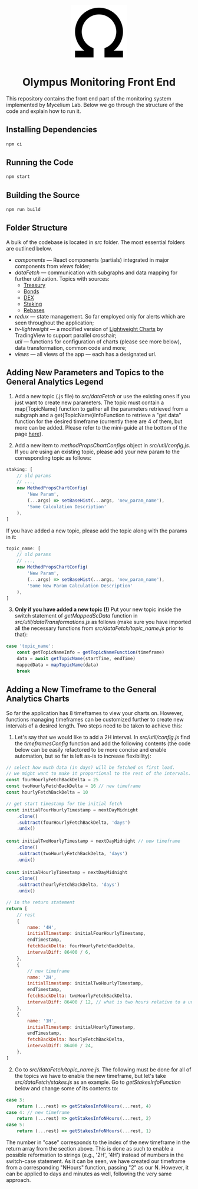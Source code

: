 <!-- markdownlint-disable no-inline-html first-line-h1 -->

<div align="center">
  <a href="https://app.olympusdao.finance/#/dashboard" target="_blank">
    <img width="150" src="./public/assets/favicons/android-chrome-192x192.png">
  </a>
  <h1>Olympus Monitoring Front End</h1>
</div>

This repository contains the front end part of the monitoring system implemented by Mycelium Lab. Below we go through the structure of the code and explain how to run it.

## Installing Dependencies

```bash
npm ci
```

## Running the Code

```bash
npm start
```

## Building the Source

```bash
npm run build
```

## Folder Structure

A bulk of the codebase is located in <i>src</i> folder. The most essential folders are outlined below.

<ul>
    <li>
        <i>сomponents</a></i> — React components (partials) integrated in major components from <i>views</i> folder;
    </li>
    <li>
        <i>dataFetch</i> — communication with subgraphs and data mapping for further utilization. Topics with sources:
        <ul>
            <li>
                <a target="_blank" href="https://github.com/ilau020203/parser-subgrag-olympus">Treasury</a>
            </li>
            <li>
                <a target="_blank" href="https://github.com/limenal/olympus-query/blob/master/deposits.js">Bonds</a>
            </li>
            <li>
                <a target="_blank" href="https://github.com/limenal/sushi-swap-query/blob/master/pairs.js">DEX</a>
            </li>
            <li>
                <a target="_blank" href="https://github.com/limenal/olympus-query/blob/master/stakes.js">Staking</a>
            </li>
            <li>
                <a target="_blank" href="https://github.com/limenal/olympus-query/blob/master/rebases.js">Rebases</a>
            </li>
        </ul>
    </li>
    <li>
        <i>redux</i> — state management. So far employed only for alerts which are seen throughout the application; 
    </li>
    <li>
        <i>tv-lightweight</i> — a modified version of <a targer="_blank" href="https://github.com/tradingview/lightweight-charts/">Lightweight Charts</a> by TradingView to support parallel crosshair;
    </li>
        <i>util</i> — functions for configuration of charts (please see more below), data transformation, common code and more; 
    </li>
    <li>
        <i>views</i> — all views of the app — each has a designated url.
    </li>
</ul>

## Adding New Parameters and Topics to the General Analytics Legend

1. Add a new topic (.js file) to <i>src/dataFetch</i> or use the existing ones if you just want to create new parameters. The topic must contain a map{TopicName} function to gather all the parameters retrieved from a subgraph and a get{TopicName}InfoFunction to retrieve a "get data" function for the desired timeframe (currently there are 4 of them, but more can be added. Please refer to the mini-guide at the bottom of the page <a target="_blank" href="https://github.com/limenal/olympus-query">here</a>).

2. Add a new item to <i>methodPropsChartConfigs</i> object in <i>src/util/config.js</i>. If you are using an existing topic, please add your new param to the corresponding topic as follows:

```js
staking: [
    // old params
    // ...,
    new MethodPropsChartConfig(
        'New Param',
        (...args) => setBaseHist(...args, 'new_param_name'),
        'Some Calculation Description'
    ),
]
```

If you have added a new topic, please add the topic along with the params in it:

```js
topic_name: [
    // old params
    // ...,
    new MethodPropsChartConfig(
        'New Param',
        (...args) => setBaseHist(...args, 'new_param_name'),
        'Some New Param Calculation Description'
    ),
]
```

3. <b>Only if you have added a new topic (!)</b> Put your new topic inside the switch statement of <i>getMappedScData</i> function in <i>src/util/dataTransformations.js</i> as follows (make sure you have imported all the necessary functions from <i>src/dataFetch/topic_name.js</i> prior to that):

```js
case 'topic_name':
    const getTopicNameInfo = getTopicNameFunction(timeframe)
    data = await getTopicName(startTime, endTime)
    mappedData = mapTopicName(data)
    break
```

## Adding a New Timeframe to the General Analytics Charts

So far the application has 8 timeframes to view your charts on. However, functions managing timeframes can be customized further to create new intervals of a desired length. Two steps need to be taken to achieve this:

1. Let's say that we would like to add a 2H interval. In <i>src/util/config.js</i> find the <i>timeframesConfig</i> function and add the following contents (the code below can be easily refactored to be more concise and enable automation, but so far is left as-is to increase flexibility):

```js
// select how much data (in days) will be fetched on first load.
// we might want to make it proportional to the rest of the intervals.
const fourHourlyFetchBackDelta = 25
const twoHourlyFetchBackDelta = 16 // new timeframe
const hourlyFetchBackDelta = 10
```

```js
// get start timestamp for the initial fetch
const initialFourHourlyTimestamp = nextDayMidnight
    .clone()
    .subtract(fourHourlyFetchBackDelta, 'days')
    .unix()

const initialTwoHourlyTimestamp = nextDayMidnight // new timeframe
    .clone()
    .subtract(twoHourlyFetchBackDelta, 'days')
    .unix()

const initialHourlyTimestamp = nextDayMidnight
    .clone()
    .subtract(hourlyFetchBackDelta, 'days')
    .unix()
```

```js
// in the return statement
return [
    // rest
    {
        name: '4H',
        initialTimestamp: initialFourHourlyTimestamp,
        endTimestamp,
        fetchBackDelta: fourHourlyFetchBackDelta,
        intervalDiff: 86400 / 6,
    },
    {
        // new timeframe
        name: '2H',
        initialTimestamp: initialTwoHourlyTimestamp,
        endTimestamp,
        fetchBackDelta: twoHourlyFetchBackDelta,
        intervalDiff: 86400 / 12, // what is two hours relative to a unix day
    },
    {
        name: '1H',
        initialTimestamp: initialHourlyTimestamp,
        endTimestamp,
        fetchBackDelta: hourlyFetchBackDelta,
        intervalDiff: 86400 / 24,
    },
]
```

2. Go to <i>src/dataFetch/topic_name.js</i>. The following must be done for all of the topics we have to enable the new timeframe, but let's take <i>src/dataFetch/stakes.js</i> as an example. Go to <i>getStakesInfoFunction</i> below and change some of its contents to:

```js
case 3:
    return (...rest) => getStakesInfoNHours(...rest, 4)
case 4: // new timeframe
    return (...rest) => getStakesInfoNHours(...rest, 2)
case 5:
    return (...rest) => getStakesInfoNHours(...rest, 1)
```

The number in "case" corresponds to the index of the new timeframe in the return array from the section above. This is done as such to enable a possible reformation to strings (e.g., '2H', '4H') instead of numbers in the switch-case statement. As it can be seen, we have created our timeframe from a corresponding "NHours" function, passing "2" as our N. However, it can be applied to days and minutes as well, following the very same approach.
